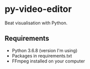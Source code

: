 # py-video-editor
Beat visualisation with Python.
## Requirements
* Python 3.6.8 (version I'm using)
* Packages in requirements.txt
* FFmpeg installed on your computer